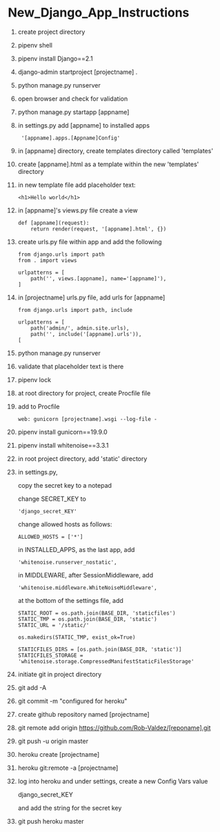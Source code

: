 # New_Django_App_Instructions

1. create project directory

2. pipenv shell

3. pipenv install Django==2.1

4. django-admin startproject [projectname] .

5. python manage.py runserver

6. open browser and check for validation

7. python manage.py startapp [appname]

8. in settings.py add [appname] to installed apps

        '[appname].apps.[Appname]Config'

9. in [appname] directory, create templates directory called 'templates'

10. create [appname].html as a template within the new 'templates' directory

11. in new template file add placeholder text: 
    
        <h1>Hello world</h1>

12. in [appname]'s views.py file create a view

        def [appname](request):
            return render(request, '[appname].html', {})

13. create urls.py file within app and add the following

        from django.urls import path
        from . import views

        urlpatterns = [
            path('', views.[appname], name='[appname]'),
        ]

14. in [projectname] urls.py file, add urls for [appname]

        from django.urls import path, include

        urlpatterns = [
            path('admin/', admin.site.urls),
            path('', include('[appname].urls')),
        [


15. python manage.py runserver

16. validate that placeholder text is there

17. pipenv lock

18. at root directory for project, create Procfile file 

19. add to Procfile

        web: gunicorn [projectname].wsgi --log-file - 

20. pipenv install gunicorn==19.9.0


22. pipenv install whitenoise==3.3.1

23. in root project directory, add 'static' directory

24. in settings.py, 

    copy the secret key to a notepad

    change SECRET_KEY to 
    
        'django_secret_KEY'
    
    change allowed hosts as follows:

        ALLOWED_HOSTS = ['*']
    
    in INSTALLED_APPS, as the last app, add

        'whitenoise.runserver_nostatic',
            
    in MIDDLEWARE, after SessionMiddleware, add
    
        'whitenoise.middleware.WhiteNoiseMiddleware',
        
    at the bottom of the settings file, add
    
        STATIC_ROOT = os.path.join(BASE_DIR, 'staticfiles')
        STATIC_TMP = os.path.join(BASE_DIR, 'static')
        STATIC_URL = '/static/'

        os.makedirs(STATIC_TMP, exist_ok=True)

        STATICFILES_DIRS = [os.path.join(BASE_DIR, 'static')]
        STATICFILES_STORAGE = 'whitenoise.storage.CompressedManifestStaticFilesStorage'

25. initiate git in project directory

26. git add -A

27. git commit -m "configured for heroku"

28. create github repository named [projectname]

29. git remote add origin https://github.com/Rob-Valdez/[reponame].git

30. git push -u origin master

31. heroku create [projectname]

32. heroku git:remote -a [projectname]

33. log into heroku and under settings, create a new Config Vars value

    django_secret_KEY

    and add the string for the secret key

33. git push heroku master
